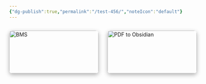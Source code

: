 ```yaml
---
{"dg-publish":true,"permalink":"/test-456/","noteIcon":"default"}
---
```


<div class="flashcard-grid grid-2">
  <div class="flashcard">
    <a href="/BMS">
      <div class="flashcard-image">
        <img 
        src="/img/OfficeBollegraaf.png" 
        alt="BMS">
      </div>
      <div class="flashcard-content">
        <h3>BMS</h3>
        <p>"Office Bollegraaf" — BMS workflow overview</p>
      </div>
    </a>
  </div>
  <div class="flashcard">
    <a href="/PDF-to-Obsidian">
      <div class="flashcard-image">
        <img src="/img/BRS_Shield.png" alt="PDF to Obsidian">
      </div>
      <div class="flashcard-content">
        <h3>PDF to Obsidian</h3>
        <p>"Shield Structure" — How to import PDFs</p>
      </div>
    </a>
  </div>
</div>

<style>
  /* Container sizing */
  .flashcard-grid {
    display: grid;
    grid-template-columns: repeat(auto-fill, minmax(300px, 1fr));
    gap: 1.5rem;
    margin: 2em auto;
    max-width: 1200px;
  }

  .grid-2 {
    grid-template-columns: repeat(2, 1fr);
  }

  /* Flashcard styling */
  .flashcard {
    position: relative;
    border-radius: 8px;
    box-shadow: 0 4px 12px rgba(0,0,0,0.3);
    transition: transform 0.3s ease;
    overflow: hidden;
  }

  .flashcard:hover {
    transform: translateY(-5px);
  }

  .flashcard a {
    color: inherit;
    text-decoration: none;
    display: block;
  }

  /* Image styling */
  .flashcard-image {
    position: relative;
    width: 100%;
    overflow: hidden;
  }

  .flashcard-image img {
    display: block;
    width: 100%;
    height: auto;
    border-top-left-radius: 8px;
    border-top-right-radius: 8px;
  }

  /* Content styling */
  .flashcard-content {
    padding: 1em;
    background: rgba(18, 20, 42, 0.6); /* Cosmic Void @ 60% */
    color: #E0B2FF;                     /* Ethereal Glow */
  }

  .flashcard-content h3 {
    margin-top: 0;
    margin-bottom: 0.5em;
    font-size: 1.2rem;
  }

  .flashcard-content p {
    margin: 0;
    font-style: italic;
    font-size: 0.9rem;
  }

  /* Responsive adjustments */
  @media (max-width: 768px) {
    .grid-2 {
      grid-template-columns: 1fr;
    }
  }
</style>

